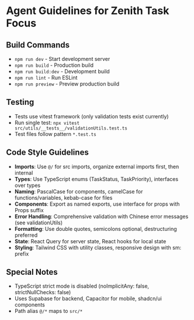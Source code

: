 # Agent Guidelines for Zenith Task Focus

## Build Commands
- `npm run dev` - Start development server
- `npm run build` - Production build
- `npm run build:dev` - Development build
- `npm run lint` - Run ESLint
- `npm run preview` - Preview production build

## Testing
- Tests use vitest framework (only validation tests exist currently)
- Run single test: `npx vitest src/utils/__tests__/validationUtils.test.ts`
- Test files follow pattern `*.test.ts`

## Code Style Guidelines
- **Imports**: Use `@/` for src imports, organize external imports first, then internal
- **Types**: Use TypeScript enums (TaskStatus, TaskPriority), interfaces over types
- **Naming**: PascalCase for components, camelCase for functions/variables, kebab-case for files
- **Components**: Export as named exports, use interface for props with Props suffix
- **Error Handling**: Comprehensive validation with Chinese error messages (see validationUtils)
- **Formatting**: Use double quotes, semicolons optional, destructuring preferred
- **State**: React Query for server state, React hooks for local state
- **Styling**: Tailwind CSS with utility classes, responsive design with sm: prefix

## Special Notes
- TypeScript strict mode is disabled (noImplicitAny: false, strictNullChecks: false)
- Uses Supabase for backend, Capacitor for mobile, shadcn/ui components
- Path alias `@/*` maps to `src/*`